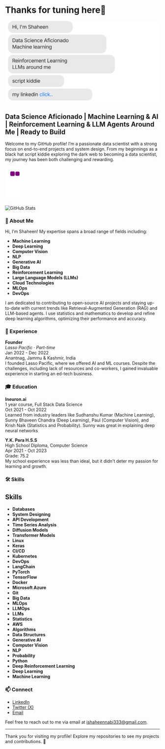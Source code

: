 # Thanks for tuning here👋

[![](https://github.com/shaheennabi/shaheennabi/blob/feature/chat.svg)](https://www.linkedin.com/in/shaheennabi/) 


## Data Science Aficionado | Machine Learning & AI | Reinforcement Learning & LLM Agents Around Me | Ready to Build

Welcome to my GitHub profile! I’m a passionate data scientist with a strong focus on end-to-end projects and system design. From my beginnings as a black hat script kiddie exploring the dark web to becoming a data scientist, my journey has been both challenging and rewarding.

![snake gif](https://github.com/shaheennabi/shaheennabi/blob/output/github-contribution-grid-snake.gif)

![GitHub Stats](https://github-readme-stats.vercel.app/api?username=shaheennabi&show_icons=true&hide_title=true&hide_border=true&count_private=true&include_all_commits=true&theme=radical)



### 🌟 About Me
Hi, I’m Shaheen! My expertise spans a broad range of fields including:

- **Machine Learning**
- **Deep Learning**
- **Computer Vision**
- **NLP**
- **Generative AI**
- **Big Data**
- **Reinforcement Learning**
- **Large Language Models (LLMs)**
- **Cloud Technologies**
- **MLOps**
- **DevOps**

I am dedicated to contributing to open-source AI projects and staying up-to-date with current trends like Retrieval-Augmented Generation (RAG) and LLM-based agents. I use statistics and mathematics to develop and refine deep learning algorithms, optimizing their performance and accuracy.

### 🚀 Experience
**Founder**  
*Lasso Pacific · Part-time*  
Jan 2022 - Dec 2022  
Anantnag, Jammu & Kashmir, India  
I founded Lasso Pacific, where we offered AI and ML courses. Despite the challenges, including lack of resources and co-workers, I gained invaluable experience in starting an ed-tech business.

### 🎓 Education
**Ineuron.ai**  
1 year course, Full Stack Data Science  
Oct 2021 - Oct 2022  
Learned from industry leaders like Sudhanshu Kumar (Machine Learning), Sunny Bhaveen Chandra (Deep Learning), Paul (Computer Vision), and Krish Naik (Statistics and Probability). Sunny was great in explaining deep neural networks

**Y.K. Pora H.S.S**  
High School Diploma, Computer Science  
Apr 2021 - Oct 2023  
Grade: 75.2  
My school experience was less than ideal, but it didn't deter my passion for learning and growth.

### 🛠️ Skills
## Skills


- **Databases**
- **System Designing**
- **API Development**
- **Time Series Analysis**
- **Diffusion Models**
- **Transformer Models**
- **Linux**
- **Keras**
- **CI/CD**
- **Kubernetes**
- **DevOps**
- **LangChain**
- **PyTorch**
- **TensorFlow**
- **Docker**
- **Microsoft Azure**
- **Git**
- **Big Data**
- **MLOps**
- **LLMOps**
- **LLMs**
- **Statistics**
- **AWS**
- **Algorithms**
- **Data Structures**
- **Generative AI**
- **Computer Vision**
- **NLP**
- **Probability**
- **Python**
- **Deep Reinforcement Learning**
- **Deep Learning**
- **Machine Learning**



### 📫 Connect 
- [LinkedIn](https://www.linkedin.com/in/shaheennabi/)
- [Twitter (X)](https://twitter.com/shaheennabi1)
- [Email](mailto:shaheen@example.com)

Feel free to reach out to me via email at [ishaheennabi333@gmail.com](mailto:ishaheennabi333@gmail.com).

---

Thank you for visiting my profile! Explore my repositories to see my projects and contributions. 🚀
